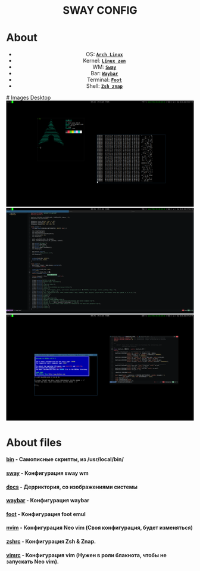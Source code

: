 # <center>SWAY CONFIG</center>
# About 
<div style="text-align: center;">

 - OS: [**`Arch Linux`**](https://archlinux.org/)
 - Kernel: [**`Linux zen`**](https://github.com/zen-kernel/zen-kernel)
 - WM: [**`Sway`**](https://swaywm.org/)
 - Bar: [**`Waybar`**](https://github.com/Alexays/Waybar)
 - Terminal: [**`Foot`**](https://codeberg.org/dnkl/foot)
 - Shell: [**`Zsh znap`**](https://github.com/marlonrichert/zsh-snap)

</div>
# Images Desktop

<img src="docs/1.png" align="1" width="px">
<img src="docs/2.png" align="2" width="px">
<img src="docs/3.png" align="3" width="1000px">

# About files
#### [bin](bin) - Самописные скрипты, из /usr/local/bin/

#### [sway](config_files/config) - Конфигурация sway wm

#### [docs](docs) - Дерриктория, со изображениями системы

#### [waybar](config_files/waybar) - Конфигурация waybar

#### [foot](config_files/foot.ini) - Конфигурация foot emul

#### [nvim](config_files/init.lua) - Конфигурация Neo vim (Своя конфигурация, будет изменяться)

#### [zshrc](config_files/zshrc) - Конфигурация Zsh & Znap.

#### [vimrc](config_files/vimrc) - Конфигурация vim (Нужен в роли блакнота, чтобы не запускать Neo vim).
